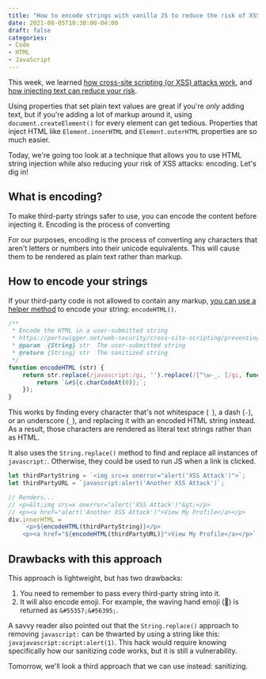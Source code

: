 ```yaml
---
title: "How to encode strings with vanilla JS to reduce the risk of XSS attacks"
date: 2021-08-05T10:30:00-04:00
draft: false
categories:
- Code
- HTML
- JavaScript
---
```


This week, we learned [how cross-site scripting (or XSS) attacks work](/how-to-reduce-your-risk-of-cross-site-scripting-attacks-with-vanilla-javascript/), and [how injecting text can reduce your risk](/injecting-text-instead-of-html-with-vanilla-js-to-reduce-your-risk-of-xss-attacks/).

Using properties that set plain text values are great if you're _only_ adding text, but if you're adding a lot of markup around it, using `document.createElement()` for every element can get tedious. Properties that inject HTML like `Element.innerHTML` and `Element.outerHTML` properties are so much easier.

Today, we're going too look at a technique that allows you to use HTML string injection while also reducing your risk of XSS attacks: encoding. Let's dig in!

## What is encoding?

To make third-party strings safer to use, you can encode the content before injecting it. Encoding is the process of converting

For our purposes, encoding is the process of converting any characters that aren't letters or numbers into their unicode equivalents. This will cause them to be rendered as plain text rather than markup.

## How to encode your strings

If your third-party code is not allowed to contain any markup, [you can use a helper method](https://vanillajstoolkit.com/helpers/encodehtml/) to encode your string: `encodeHTML()`.

```javascript
/**
 * Encode the HTML in a user-submitted string
 * https://portswigger.net/web-security/cross-site-scripting/preventing
 * @param  {String} str  The user-submitted string
 * @return {String} str  The sanitized string
 */
function encodeHTML (str) {
	return str.replace(/javascript:/gi, '').replace(/[^\w-_. ]/gi, function (c) {
		return `&#${c.charCodeAt(0)};`;
	});
}
```

This works by finding every character that's not whitespace (` `), a dash (`-`), or an underscore (`_`), and replacing it with an encoded HTML string instead. As a result, those characters are rendered as literal text strings rather than as HTML.

It also uses the `String.replace()` method to find and replace all instances of `javascript:`. Otherwise, they could be used to run JS when a link is clicked.

```javascript
let thirdPartyString = `<img src=x onerror="alert('XSS Attack')">`;
let thirdPartyURL = `javascript:alert('Another XSS Attack')`;

// Renders...
// <p>&lt;img src=x onerror="alert('XSS Attack')"&gt;</p>
// <p><a href="alert('Another XSS Attack')">View My Profile</a></p>
div.innerHTML =
	`<p>${encodeHTML(thirdPartyString)}</p>
	<p><a href="${encodeHTML(thirdPartyURL)}">View My Profile</a></p>`;
```

## Drawbacks with this approach

This approach is lightweight, but has two drawbacks:

1. You need to remember to pass every third-party string into it.
2. It will also encode emoji. For example, the waving hand emoji (👋) is returned as `&#55357;&#56395;`.

A savvy reader also pointed out that the `String.replace()` approach to removing `javascript:` can be thwarted by using a string like this: `javajavascript:script:alert(1)`. This hack would require knowing specifically how our sanitizing code works, but it is still a vulnerability.

Tomorrow, we'll look a third approach that we can use instead: sanitizing.